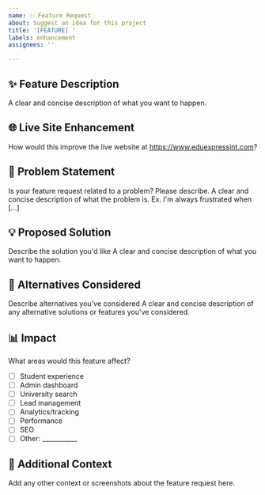 ```yaml
---
name: ✨ Feature Request
about: Suggest an idea for this project
title: '[FEATURE] '
labels: enhancement
assignees: ''

---
```


## ✨ Feature Description
A clear and concise description of what you want to happen.

## 🌐 Live Site Enhancement
How would this improve the live website at https://www.eduexpressint.com?

## 🎯 Problem Statement
Is your feature request related to a problem? Please describe.
A clear and concise description of what the problem is. Ex. I'm always frustrated when [...]

## 💡 Proposed Solution
Describe the solution you'd like
A clear and concise description of what you want to happen.

## 🔄 Alternatives Considered
Describe alternatives you've considered
A clear and concise description of any alternative solutions or features you've considered.

## 📊 Impact
What areas would this feature affect?
- [ ] Student experience
- [ ] Admin dashboard
- [ ] University search
- [ ] Lead management
- [ ] Analytics/tracking
- [ ] Performance
- [ ] SEO
- [ ] Other: ___________

## 📝 Additional Context
Add any other context or screenshots about the feature request here.
